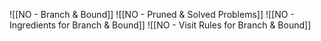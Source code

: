 ![[NO - Branch & Bound]]
![[NO - Pruned & Solved Problems]]
![[NO - Ingredients for Branch & Bound]]
![[NO - Visit Rules for Branch & Bound]]